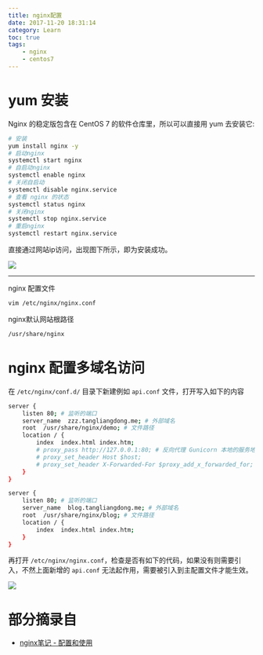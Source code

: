 ```yaml
---
title: nginx配置
date: 2017-11-20 18:31:14
category: Learn
toc: true
tags: 
    - nginx
    - centos7
---
```


# yum 安装

Nginx 的稳定版包含在 CentOS 7 的软件仓库里，所以可以直接用 yum 去安装它:

```bash
# 安装
yum install nginx -y
# 启动nginx
systemctl start nginx
# 自启动nginx
systemctl enable nginx
# 关闭自启动
systemctl disable nginx.service
# 查看 nginx 的状态
systemctl status nginx
# 关闭nginx
systemctl stop nginx.service
# 重启nginx
systemctl restart nginx.service
```

直接通过网站ip访问，出现图下所示，即为安装成功。

![](1.png)

------

nginx 配置文件

```bash
vim /etc/nginx/nginx.conf
```

nginx默认网站根路径

```bash
/usr/share/nginx
```

# nginx 配置多域名访问

在 `/etc/nginx/conf.d/` 目录下新建例如 `api.conf` 文件，打开写入如下的内容

```bash
server {
    listen 80; # 监听的端口
    server_name  zzz.tangliangdong.me; # 外部域名
    root  /usr/share/nginx/demo; # 文件路径
    location / {
        index  index.html index.htm;
        # proxy_pass http://127.0.0.1:80; # 反向代理 Gunicorn 本地的服务地址
        # proxy_set_header Host $host;
        # proxy_set_header X-Forwarded-For $proxy_add_x_forwarded_for;
    }
}

server {
    listen 80; # 监听的端口
    server_name  blog.tangliangdong.me; # 外部域名
    root  /usr/share/nginx/blog; # 文件路径
    location / {
        index  index.html index.htm;
    }
}
```

再打开 `/etc/nginx/nginx.conf`，检查是否有如下的代码，如果没有则需要引入，不然上面新增的 `api.conf` 无法起作用，需要被引入到主配置文件才能生效。

![](2.png)


# 部分摘录自

* [nginx笔记 - 配置和使用](http://yidao620c.github.io/2017/01/08/web/nginx01.html)


